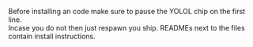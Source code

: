 Before installing an code make sure to pause the YOLOL chip on the first line.\
Incase you do not then just respawn you ship.
READMEs next to the files contain install instructions.